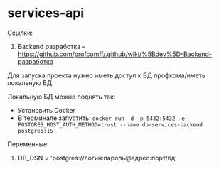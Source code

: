 # services-api

Ссылки: 

1) Backend разработка – https://github.com/profcomff/.github/wiki/%5Bdev%5D-Backend-разработка


Для запуска проекта нужно иметь доступ к БД профкома/иметь локальную БД. 

Локальную БД можно поднять так:
- Установить Docker
- В терминале запустить: ```docker run -d -p 5432:5432 -e POSTGRES_HOST_AUTH_METHOD=trust --name db-services-backend postgres:15```


Переменные:
1) DB_DSN = 'postgres://логин:пароль@адрес:порт/бд'
